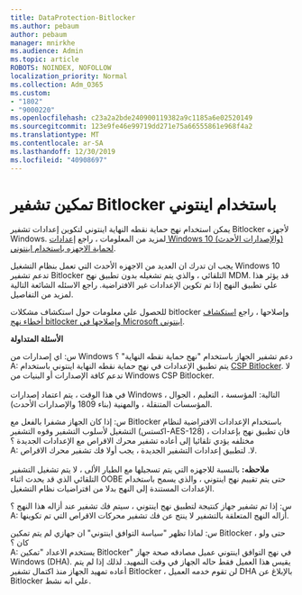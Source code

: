 ```yaml
---
title: DataProtection-Bitlocker
ms.author: pebaum
author: pebaum
manager: mnirkhe
ms.audience: Admin
ms.topic: article
ROBOTS: NOINDEX, NOFOLLOW
localization_priority: Normal
ms.collection: Adm_O365
ms.custom:
- "1802"
- "9000220"
ms.openlocfilehash: c23a2a2bde240900119382a9c1185a6e02520149
ms.sourcegitcommit: 123e9fe46e99719dd271e75a66555861e968f4a2
ms.translationtype: MT
ms.contentlocale: ar-SA
ms.lasthandoff: 12/30/2019
ms.locfileid: "40908697"
---
```

# <a name="enabling-bitlocker-encryption-with-intune"></a>تمكين تشفير Bitlocker باستخدام اينتوني

 يمكن استخدام نهج حماية نقطه النهاية اينتوني لتكوين إعدادات تشفير Bitlocker لأجهزه Windows. لمزيد من المعلومات ، راجع [إعدادات Windows 10 (والإصدارات الأحدث) لحماية الاجهزه باستخدام اينتوني](https://docs.microsoft.com/intune/endpoint-protection-windows-10#windows-encryption).
 
يجب ان تدرك ان العديد من الاجهزه الأحدث التي تعمل بنظام التشغيل Windows 10 تدعم تشفير Bitlocker التلقائي ، والذي يتم تشغيله بدون تطبيق نهج MDM. قد يؤثر هذا علي تطبيق النهج إذا تم تكوين الإعدادات غير الافتراضية. راجع الاسئله الشائعة التالية لمزيد من التفاصيل.
 
للحصول علي معلومات حول استكشاف مشكلات bitlocker وإصلاحها ، راجع [استكشاف أخطاء نهج bitlocker وإصلاحها في Microsoft اينتوني](https://docs.microsoft.com/intune/protect/troubleshoot-bitlocker-policies).
 
 
**الأسئلة المتداولة**

 س: اي إصدارات من Windows دعم تشفير الجهاز باستخدام "نهج حماية نقطه النهاية" ؟<br>
 A: يتم تطبيق الإعدادات في نهج حماية نقطه النهاية اينتوني باستخدام [CSP Bitlocker](https://docs.microsoft.com/windows/client-management/mdm/bitlocker-csp). لا تدعم كافة الإصدارات أو البنيات من Windows CSP Bitlocker. <br><br>
      في هذا الوقت ، يتم اعتماد إصدارات Windows التالية: المؤسسة ، التعليم ، الجوال ، المؤسسات المتنقلة ، والمهنية (بناء 1809 والإصدارات الأحدث).
 
س: إذا كان الجهاز مشفرا بالفعل مع Bitlocker باستخدام الإعدادات الافتراضية لنظام التشغيل لأسلوب التشفير وقوه التشفير (اكستس-AES-128) ، فان تطبيق نهج بإعدادات مختلفه يؤدي تلقائيا إلى أعاده تشفير محرك الاقراص مع الإعدادات الجديدة ؟<br>
A: لا. لتطبيق إعدادات التشفير الجديدة ، يجب أولا فك تشفير محرك الاقراص.<br><br>
**ملاحظه:** بالنسبة للاجهزه التي يتم تسجيلها مع الطيار الألى ، لا يتم تشغيل التشفير التلقائي الذي قد يحدث اثناء OOBE حتى يتم تقييم نهج اينتوني ، والذي يسمح باستخدام الإعدادات المستندة إلى النهج بدلا من افتراضيات نظام التشغيل.
 
س: إذا تم تشفير جهاز كنتيجة لتطبيق نهج اينتوني ، سيتم فك تشفير عند أزاله هذا النهج ؟<br>
A: أزاله النهج المتعلقة بالتشفير لا ينتج عن فك تشفير محركات الاقراص التي تم تكوينها.
 
س: لماذا تظهر "سياسة التوافق اينتوني" ان جهازي لم يتم تمكين Bitlocker ، حتى ولو كان ؟<br>
A: يستخدم الاعداد "تمكين Bitlocker" في نهج التوافق اينتوني عميل مصادقه صحة جهاز Windows (DHA). يقيس هذا العميل فقط حاله الجهاز في وقت التمهيد. لذلك إذا لم يتم أعاده تمهيد الجهاز منذ اكتمال تشفير Bitlocker ، لن تقوم خدمه العميل DHA بالإبلاغ عن Bitlocker علي انه نشط.
 
 